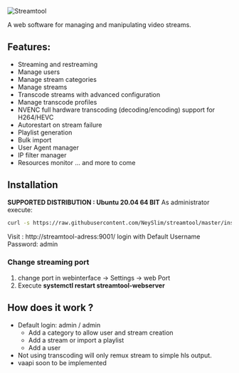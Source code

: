 ![Streamtool](https://github.com/NeySlim/streamtool/raw/master/app/www/img/streamtool.png "Streamtool")

A web software for managing and manipulating video streams.

## Features:
- Streaming and restreaming
- Manage users
- Manage stream categories
- Manage streams 
- Transcode streams with advanced configuration
- Manage transcode profiles
- NVENC full hardware transcoding (decoding/encoding) support for H264/HEVC
- Autorestart on stream failure
- Playlist generation
- Bulk import
- User Agent manager
- IP filter manager
- Resources monitor
... and more to come
 
## Installation
 **SUPPORTED DISTRIBUTION : Ubuntu 20.04 64 BIT**
  As administrator execute:
```bash
curl -s https://raw.githubusercontent.com/NeySlim/streamtool/master/install/st-11.20.sh | sudo bash
```
  Visit : http://streamtool-adress:9001/ login with 
 Default Username Password: admin



### Change streaming port
1. change port in webinterface -> Settings -> web Port
2. Execute **systemctl restart streamtool-webserver**

## How does it work ?
- Default login: admin / admin
  - Add a category to allow user and stream creation
  - Add a stream or import a playlist
  - Add a user
- Not using transcoding will only remux stream to simple hls output.
- vaapi soon to be implemented


